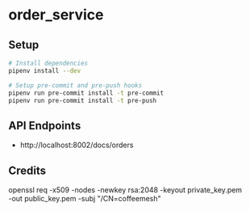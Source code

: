 # order_service

## Setup
```sh
# Install dependencies
pipenv install --dev

# Setup pre-commit and pre-push hooks
pipenv run pre-commit install -t pre-commit
pipenv run pre-commit install -t pre-push
```
## API Endpoints
- http://localhost:8002/docs/orders

## Credits

openssl req -x509 -nodes -newkey rsa:2048 -keyout private_key.pem \
-out public_key.pem -subj "/CN=coffeemesh"
